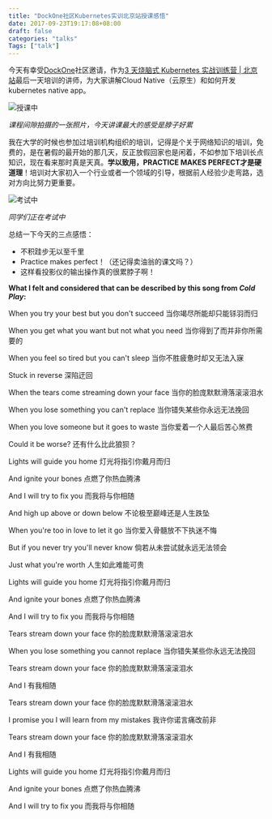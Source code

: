 ```yaml
---
title: "DockOne社区Kubernetes实训北京站授课感悟"
date: 2017-09-23T19:17:08+08:00
draft: false
categories: "talks"
Tags: ["talk"]
---
```


今天有幸受[DockOne](http://dockone.io/)社区邀请，作为[3 天烧脑式 Kubernetes 实战训练营 | 北京站](https://www.bagevent.com/event/791762?bag_track=bagevent)最后一天培训的讲师，为大家讲解Cloud Native（云原生）和如何开发kubernetes native app。

![授课中](https://res.cloudinary.com/jimmysong/image/upload/images/kubernetes-training-for-dockone-1.jpg)

*课程间隙拍摄的一张照片，今天讲课最大的感受是脖子好累*

我在大学的时候也参加过培训机构组织的培训，记得是个关于网络知识的培训，免费的，是在暑假的最开始的那几天，反正放假回家也是闲着，不如参加下培训长点知识，现在看来那时真是天真。**学以致用，PRACTICE MAKES PERFECT才是硬道理**！培训对大家初入一个行业或者一个领域的引导，根据前人经验少走弯路，选对方向比努力更重要。

![考试中](https://res.cloudinary.com/jimmysong/image/upload/images/kubernetes-training-for-dockone-2.jpg)

*同学们正在考试中*

总结一下今天的三点感悟：

- 不积跬步无以至千里
- Practice makes perfect！（还记得卖油翁的课文吗？）
- 这样看投影仪的输出操作真的很累脖子啊！


**What I felt and considered that can be described by this song from *Cold Play*:**

When you try your best but you don't succeed 
当你竭尽所能却只能铩羽而归

When you get what you want but not what you need 
当你得到了而并非你所需要的

When you feel so tired but you can't sleep 
当你不胜疲惫时却又无法入寐

Stuck in reverse 
深陷迂回

When the tears come streaming down your face 
当你的脸庞默默滑落滚滚泪水

When you lose something you can't replace 
当你错失某些你永远无法挽回

When you love someone but it goes to waste 
当你爱着一个人最后苦心煞费

Could it be worse? 
还有什么比此狼狈？

Lights will guide you home 
灯光将指引你戴月而归

And ignite your bones 
点燃了你热血腾沸

And I will try to fix you 
而我将与你相随

And high up above or down below 
不论极至巅峰还是人生跌坠

When you're too in love to let it go 
当你爱入骨髓放不下执迷不悔

But if you never try you'll never know 
倘若从未尝试就永远无法领会

Just what you're worth 
人生如此难能可贵

Lights will guide you home 
灯光将指引你戴月而归

And ignite your bones 
点燃了你热血腾沸

And I will try to fix you 
而我将与你相随

Tears stream down your face 
你的脸庞默默滑落滚滚泪水

When you lose something you cannot replace 
当你错失某些你永远无法挽回

Tears stream down your face 
你的脸庞默默滑落滚滚泪水

And I 
有我相随

Tears stream down your face 
你的脸庞默默滑落滚滚泪水

I promise you I will learn from my mistakes 
我许你诺言痛改前非

Tears stream down your face 
你的脸庞默默滑落滚滚泪水

And I 
有我相随

Lights will guide you home 
灯光将指引你戴月而归

And ignite your bones 
点燃了你热血腾沸

And I will try to fix you 
而我将与你相随


